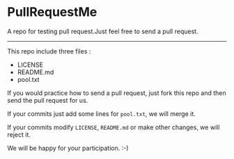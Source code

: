 PullRequestMe
=============

A repo for testing pull request.Just feel free to send a pull request.

------------------------------

This repo include three files :

  * LICENSE
  * README.md
  * pool.txt

If you would practice how to send a pull request, just fork this repo
and then send the pull request for us.

If your commits just add some lines for `pool.txt`, we will merge it.

If your commits modify `LICENSE`, `README.md` or make other changes,
we will reject it.

We will be happy for your participation. :-)


